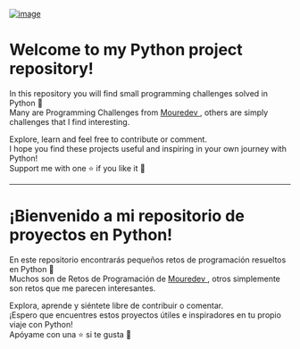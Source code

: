 [![image](https://github.com/DataCiriano/Retos-programacion-Python/assets/147123439/18c66a9c-a4c8-4cc8-9f40-51fb47d1667b)](https://github.com/DataCiriano/Retos-programacion-Python/blob/main/Images/header.png)

# Welcome to my Python project repository!

In this repository you will find small programming challenges solved in Python 🐍<br>
Many are Programming Challenges from [Mouredev ](https://github.com/mouredev/retos-programacion-2023), others are simply challenges that I find interesting.

Explore, learn and feel free to contribute or comment. <br>
I hope you find these projects useful and inspiring in your own journey with Python!<br>
Support me with one ⭐ if you like it 👏

---------------------------------------------------------------------------------------------------------

# ¡Bienvenido a mi repositorio de proyectos en Python! 

En este repositorio encontrarás pequeños retos de programación resueltos en Python 🐍<br>
Muchos son de Retos de Programación de [Mouredev ](https://github.com/mouredev/retos-programacion-2023), otros simplemente son retos que me parecen interesantes.

Explora, aprende y siéntete libre de contribuir o comentar. <br>
¡Espero que encuentres estos proyectos útiles e inspiradores en tu propio viaje con Python!<br>
Apóyame con una ⭐ si te gusta 👏
